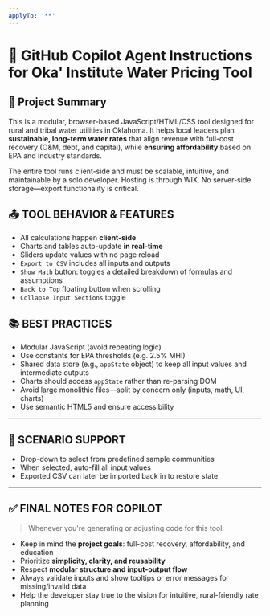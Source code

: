 ```yaml
---
applyTo: '**'
---
```

# 🧠 GitHub Copilot Agent Instructions for Oka' Institute Water Pricing Tool

## 🧭 Project Summary

This is a modular, browser-based JavaScript/HTML/CSS tool designed for rural and tribal water utilities in Oklahoma. It helps local leaders plan **sustainable, long-term water rates** that align revenue with full-cost recovery (O&M, debt, and capital), while **ensuring affordability** based on EPA and industry standards.

The entire tool runs client-side and must be scalable, intuitive, and maintainable by a solo developer. Hosting is through WIX. No server-side storage—export functionality is critical.

## 📤 TOOL BEHAVIOR & FEATURES

- All calculations happen **client-side**
- Charts and tables auto-update **in real-time**
- Sliders update values with no page reload
- `Export to CSV` includes all inputs and outputs
- `Show Math` button: toggles a detailed breakdown of formulas and assumptions
- `Back to Top` floating button when scrolling
- `Collapse Input Sections` toggle

## 📚 BEST PRACTICES

- Modular JavaScript (avoid repeating logic)
- Use constants for EPA thresholds (e.g. 2.5% MHI)
- Shared data store (e.g., `appState` object) to keep all input values and intermediate outputs
- Charts should access `appState` rather than re-parsing DOM
- Avoid large monolithic files—split by concern only (inputs, math, UI, charts)
- Use semantic HTML5 and ensure accessibility

---

## 🔁 SCENARIO SUPPORT

- Drop-down to select from predefined sample communities
- When selected, auto-fill all input values
- Exported CSV can later be imported back in to restore state

---

## ✅ FINAL NOTES FOR COPILOT

> Whenever you're generating or adjusting code for this tool:
- Keep in mind the **project goals**: full-cost recovery, affordability, and education
- Prioritize **simplicity, clarity, and reusability**
- Respect **modular structure and input-output flow**
- Always validate inputs and show tooltips or error messages for missing/invalid data
- Help the developer stay true to the vision for intuitive, rural-friendly rate planning